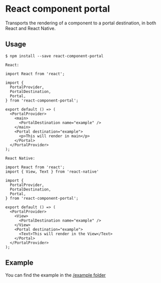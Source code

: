 # React component portal

Transports the rendering of a component to a portal destination, in both React and React Native.

## Usage

```
$ npm install --save react-component-portal
```

`React: `
```
import React from 'react';

import {
  PortalProvider,
  PortalDestination,
  Portal,
} from 'react-component-portal';

export default () => (
  <PortalProvider>
    <main>
      <PortalDestination name="example" />
    </main>
    <Portal destination="example">
      <p>This will render in main</p>
    </Portal>
  </PortalProvider>
);
```

`React Native:`
```
import React from 'react';
import { View, Text } from 'react-native'

import {
  PortalProvider,
  PortalDestination,
  Portal,
} from 'react-component-portal';

export default () => (
  <PortalProvider>
    <View>
      <PortalDestination name="example" />
    </View>
    <Portal destination="example">
      <Text>This will render in the View</Text>
    </Portal>
  </PortalProvider>
);
```

## Example

You can find the example in the [/example folder](https://github.com/dylanmoerland/react-component-portal/tree/master/example)
